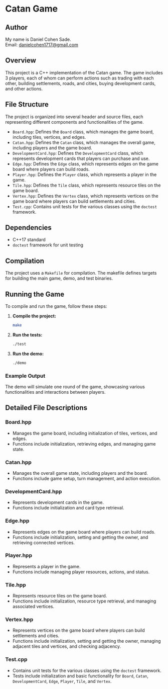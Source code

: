 # Catan Game

## Author
My name is Daniel Cohen Sade.  
Email: danielcohen1717@gmail.com

## Overview
This project is a C++ implementation of the Catan game. The game includes 3 players, each of whom can perform actions such as trading with each other, building settlements, roads, and cities, buying development cards, and other actions.

## File Structure
The project is organized into several header and source files, each representing different components and functionalities of the game.

- `Board.hpp`: Defines the `Board` class, which manages the game board, including tiles, vertices, and edges.
- `Catan.hpp`: Defines the `Catan` class, which manages the overall game, including players and the game board.
- `DevelopmentCard.hpp`: Defines the `DevelopmentCard` class, which represents development cards that players can purchase and use.
- `Edge.hpp`: Defines the `Edge` class, which represents edges on the game board where players can build roads.
- `Player.hpp`: Defines the `Player` class, which represents a player in the game.
- `Tile.hpp`: Defines the `Tile` class, which represents resource tiles on the game board.
- `Vertex.hpp`: Defines the `Vertex` class, which represents vertices on the game board where players can build settlements and cities.
- `Test.cpp`: Contains unit tests for the various classes using the `doctest` framework.

## Dependencies
- C++17 standard
- `doctest` framework for unit testing

## Compilation
The project uses a `Makefile` for compilation. The makefile defines targets for building the main game, demo, and test binaries.

## Running the Game
To compile and run the game, follow these steps:

1. **Compile the project:**
    ```sh
    make
    ```

2. **Run the tests:**
    ```sh
    ./test
    ```

3. **Run the demo:**
    ```sh
    ./demo
    ```

### Example Output
The demo will simulate one round of the game, showcasing various functionalities and interactions between players.

## Detailed File Descriptions

### Board.hpp
- Manages the game board, including initialization of tiles, vertices, and edges.
- Functions include initialization, retrieving edges, and managing game state.

### Catan.hpp
- Manages the overall game state, including players and the board.
- Functions include game setup, turn management, and action execution.

### DevelopmentCard.hpp
- Represents development cards in the game.
- Functions include initialization and card type retrieval.

### Edge.hpp
- Represents edges on the game board where players can build roads.
- Functions include initialization, setting and getting the owner, and retrieving connected vertices.

### Player.hpp
- Represents a player in the game.
- Functions include managing player resources, actions, and status.

### Tile.hpp
- Represents resource tiles on the game board.
- Functions include initialization, resource type retrieval, and managing associated vertices.

### Vertex.hpp
- Represents vertices on the game board where players can build settlements and cities.
- Functions include initialization, setting and getting the owner, managing adjacent tiles and vertices, and checking adjacency.

### Test.cpp
- Contains unit tests for the various classes using the `doctest` framework.
- Tests include initialization and basic functionality for `Board`, `Catan`, `DevelopmentCard`, `Edge`, `Player`, `Tile`, and `Vertex`.

